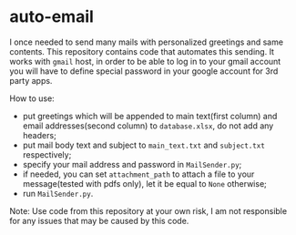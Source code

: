 # auto-email
I once needed to send many mails with personalized greetings and same contents. This repository contains code that automates this sending. It works with `gmail` host, in order to be able to log in to your gmail account you will have to define special password in your google account for 3rd party apps. 

How to use:

- put greetings which will be appended to main text(first column) and email addresses(second column) to `database.xlsx`, do not add any headers;
- put mail body text and subject to `main_text.txt` and `subject.txt` respectively;
- specify your mail address and password in `MailSender.py`;
- if needed, you can set `attachment_path` to attach a file to your message(tested with pdfs only), let it be equal to `None` otherwise;
- run `MailSender.py`.

Note: Use code from this repository at your own risk, I am not responsible for any issues that may be caused by this code.
